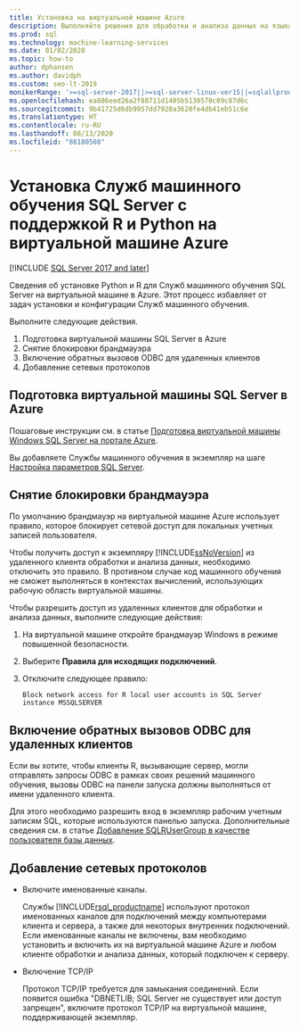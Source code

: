 ```yaml
---
title: Установка на виртуальной машине Azure
description: Выполняйте решения для обработки и анализа данных на языках R и Python в среде Служб машинного обучения SQL Server, развернутой на виртуальной машине в облаке Azure.
ms.prod: sql
ms.technology: machine-learning-services
ms.date: 01/02/2020
ms.topic: how-to
author: dphansen
ms.author: davidph
ms.custom: seo-lt-2019
monikerRange: '>=sql-server-2017||>=sql-server-linux-ver15||=sqlallproducts-allversions'
ms.openlocfilehash: ea886eed26a2f88711d1405b5130570c09c87d6c
ms.sourcegitcommit: 9b41725d6db9957dd7928a3620fe4db41eb51c6e
ms.translationtype: HT
ms.contentlocale: ru-RU
ms.lasthandoff: 08/13/2020
ms.locfileid: "88180508"
---
```

# <a name="install-sql-server-machine-learning-services-with-python-and-r-on-an-azure-virtual-machine"></a>Установка Служб машинного обучения SQL Server с поддержкой R и Python на виртуальной машине Azure
[!INCLUDE [SQL Server 2017 and later](../../includes/applies-to-version/sqlserver2017.md)]

Сведения об установке Python и R для Служб машинного обучения SQL Server на виртуальной машине в Azure. Этот процесс избавляет от задач установки и конфигурации Служб машинного обучения.

Выполните следующие действия.

1. Подготовка виртуальной машины SQL Server в Azure
1. Снятие блокировки брандмауэра
1. Включение обратных вызовов ODBC для удаленных клиентов
1. Добавление сетевых протоколов

## <a name="provision-sql-server-virtual-machine-in-azure"></a>Подготовка виртуальной машины SQL Server в Azure

Пошаговые инструкции см. в статье [Подготовка виртуальной машины Windows SQL Server на портале Azure](https://docs.microsoft.com/azure/virtual-machines/windows/sql/virtual-machines-windows-portal-sql-server-provision). 

Вы добавляете Службы машинного обучения в экземпляр на шаге [Настройка параметров SQL Server](https://docs.microsoft.com/azure/virtual-machines/windows/sql/virtual-machines-windows-portal-sql-server-provision#3-configure-sql-server-settings).

<a name="firewall"></a>

## <a name="unblock-the-firewall"></a>Снятие блокировки брандмауэра

По умолчанию брандмауэр на виртуальной машине Azure использует правило, которое блокирует сетевой доступ для локальных учетных записей пользователя.

Чтобы получить доступ к экземпляру [!INCLUDE[ssNoVersion](../../includes/ssnoversion-md.md)] из удаленного клиента обработки и анализа данных, необходимо отключить это правило.  В противном случае код машинного обучения не сможет выполняться в контекстах вычислений, использующих рабочую область виртуальной машины.

Чтобы разрешить доступ из удаленных клиентов для обработки и анализа данных, выполните следующие действия:

1. На виртуальной машине откройте брандмауэр Windows в режиме повышенной безопасности.
2. Выберите **Правила для исходящих подключений**.
3. Отключите следующее правило:
  
     `Block network access for R local user accounts in SQL Server instance MSSQLSERVER`
  
## <a name="enable-odbc-callbacks-for-remote-clients"></a>Включение обратных вызовов ODBC для удаленных клиентов

Если вы хотите, чтобы клиенты R, вызывающие сервер, могли отправлять запросы ODBC в рамках своих решений машинного обучения, вызовы ODBC на панели запуска должны выполняться от имени удаленного клиента. 

Для этого необходимо разрешить вход в экземпляр рабочим учетным записям SQL, которые используются панелью запуска. Дополнительные сведения см. в статье [Добавление SQLRUserGroup в качестве пользователя базы данных](../security/create-a-login-for-sqlrusergroup.md).

<a name="network"></a>

## <a name="add-network-protocols"></a>Добавление сетевых протоколов

+ Включите именованные каналы.
  
  Службы [!INCLUDE[rsql_productname](../../includes/rsql-productname-md.md)] используют протокол именованных каналов для подключений между компьютерами клиента и сервера, а также для некоторых внутренних подключений. Если именованные каналы не включены, вам необходимо установить и включить их на виртуальной машине Azure и любом клиенте обработки и анализа данных, который подключен к серверу.
  
+ Включение TCP/IP

  Протокол TCP/IP требуется для замыкания соединений. Если появится ошибка "DBNETLIB; SQL Server не существует или доступ запрещен", включите протокол TCP/IP на виртуальной машине, поддерживающей экземпляр.